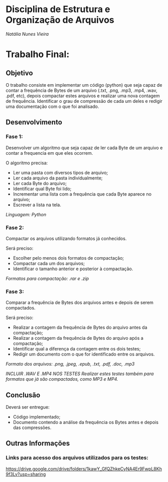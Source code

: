# Disciplina de Estrutura e Organização de Arquivos

*Natália Nunes Vieira*

# Trabalho Final:

## Objetivo
O trabalho consiste em implementar um código (python) que seja capaz de contar a frequência de Bytes de um arquivo (.txt, .png, .mp3, .mp4, .wav, .pdf, etc), depois compactar estes arquivos e realizar uma nova contagem de frequência. Identificar o grau de compressão de cada um deles e redigir uma documentação com o que foi analisado.

## Desenvolvimento

### Fase 1:

Desenvolver um algoritmo que seja capaz de ler cada Byte de um arquivo e contar a frequencia em que eles ocorrem.

  O algoritmo precisa:
  - Ler uma pasta com diversos tipos de arquivo;
  - Ler cada arquivo da pasta individualmente;
  - Ler cada Byte do arquivo;
  - Identificar qual Byte foi lido;
  - Incrementar uma lista com a frequência que cada Byte aparece no arquivo;
  - Escrever a lista na tela.
  
_Linguagem: Python_

### Fase 2:

Compactar os arquivos utilizando formatos já conhecidos.

  Será preciso:
  - Escolher pelo menos dois formatos de compactação;
  - Compactar cada um dos arquivos;
  - Identificar o tamanho anterior e posterior à compactação.
  
_Formatos para compactação: .rar e .zip_

### Fase 3:

Comparar a frequência de Bytes dos arquivos antes e depois de serem compactados.

  Será preciso:
  - Realizar a contagem da frequência de Bytes do arquivo antes da compactação;
  - Realizar a contagem da frequência de Bytes do arquivo após a compactação;
  - Identificar qual a diferença da contagem entre os dois testes;
  - Redigir um documento com o que for identificado entre os arquivos.
  
  _Formato dos arquivos: .png, .jpeg, .epub, .txt, .pdf, .doc, .mp3_
  </br>
  
  _INCLUIR .WAV E .MP4 NOS TESTES_
  _Realizar estes testes também para formatos que já são compactados, como MP3 e MP4._
 
 ## Conclusão
 
 Deverá ser entregue:
  - Código implementado;
  - Documento contendo a análise da frequência os Bytes antes e depois das compressões.
 
 ## Outras Informações
 
 ### Links para acesso dos arquivos utilizados para os testes:
  
  https://drive.google.com/drive/folders/1kawY_GfQZhkeCyNA4Er9FwpL8Kh9f3Lv?usp=sharing
 

